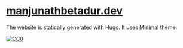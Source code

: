 # [manjunathbetadur.dev](https://manjunathbetadur.dev/)
The website is statically generated with [Hugo](https://github.com/gohugoio/hugo). It uses [Minimal](https://github.com/calintat/minimal) theme.

[![CC0](https://img.shields.io/badge/license-CC0-0a0a0a.svg?style=flat&colorA=0a0a0a)](https://creativecommons.org/publicdomain/zero/1.0/)
